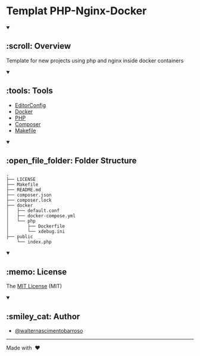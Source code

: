 # Templat PHP-Nginx-Docker


<details open>
<summary><h2> :scroll: Overview </h2></summary>

Template for new projects using php and nginx inside docker containers
</details>

<details open>
<summary><h2> :tools: Tools </h2></summary>

* [EditorConfig](https://editorconfig.org/)
* [Docker](https://www.docker.com/)
* [PHP](https://www.php.net/)
* [Composer](https://getcomposer.org/)
* [Makefile](https://www.gnu.org/software/make/manual/make.html)

</details>


<details open>
<summary><h2> :open_file_folder: Folder Structure </h2></summary>

```
.
├── LICENSE
├── Makefile
├── README.md
├── composer.json
├── composer.lock
├── docker
│   ├── default.conf
│   ├── docker-compose.yml
│   └── php
│       ├── Dockerfile
│       └── xdebug.ini
├── public
    └── index.php
```
</details>

<details open>
<summary><h2> :memo: License </h2></summary>

The [MIT License](LICENSE) (MIT)
</details>


<details open>
<summary><h2> :smiley_cat: Author </h2></summary>

- [@walternascimentobarroso](https://walternascimentobarroso.github.io/)
</details>

***

Made with &nbsp;❤️&nbsp;

